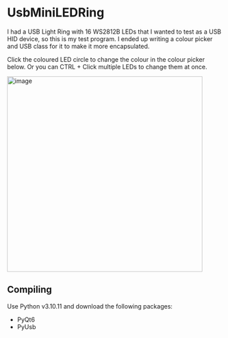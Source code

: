 # UsbMiniLEDRing
I had a USB Light Ring with 16 WS2812B LEDs that I wanted to test as a USB HID device, so this is my test program. I ended up writing a colour picker and USB class for it to make it more encapsulated.

Click the coloured LED circle to change the colour in the colour picker below. Or you can CTRL + Click multiple LEDs to change them at once.

<img width="456" alt="image" src="https://github.com/user-attachments/assets/0ce3bcef-3bea-43f8-b590-7686a2368a6a">


## Compiling

Use Python v3.10.11 and download the following packages:
- PyQt6
- PyUsb
